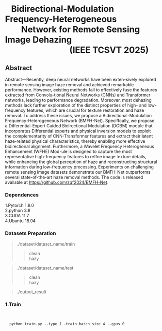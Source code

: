 # &nbsp;&nbsp; Bidirectional-Modulation Frequency-Heterogeneous  &nbsp;&nbsp;&nbsp;&nbsp;&nbsp;&nbsp;&nbsp;&nbsp;Network for Remote Sensing Image Dehazing<br> &nbsp;&nbsp;&nbsp;&nbsp;&nbsp; &nbsp;&nbsp;&nbsp;&nbsp;&nbsp; &nbsp;&nbsp;&nbsp;&nbsp;&nbsp;&nbsp;&nbsp;&nbsp;&nbsp; &nbsp;&nbsp;&nbsp;&nbsp;&nbsp;&nbsp;&nbsp;&nbsp;&nbsp;&nbsp;(IEEE TCSVT 2025)

## Abstract

Abstract—Recently, deep neural networks have been exten-sively
explored in remote sensing image haze removal and
achieved remarkable performance. However, existing methods
fail to effectively fuse the features extracted from Convolu-tional
Neural Networks (CNNs) and Transformer networks,
leading to performance degradation. Moreover, most dehazing
methods lack further exploration of the distinct properties of
high- and low-frequency features, which are crucial for texture
restoration and haze removal. To address these issues, we
propose a Bidirectional-Modulation Frequency-Heterogeneous
Network (BMFH-Net). Speciffcally, we propose a Differential-Expert
Guided Bidirectional Modulation (DGBM) module that
incorporates Differential experts and physical inversion models
to exploit the complementarity of CNN-Transformer features and
extract their latent haze-related physical characteristics, thereby
enabling more effective bidirectional alignment. Furthermore, a
Wavelet Frequency Heterogeneous Enhancement (WFHE) Mod-ule
is designed to capture the most representative high-frequency
features to reffne image texture details, while enhancing the global
perception of haze and reconstructing structural information
during low-frequency processing. Experiments on challenging
remote sensing image datasets demonstrate our BMFH-Net
outperforms several state-of-the-art haze removal methods. The
code is released available at https://github.com/zqf2024/BMFH-Net.

### Dependences


1.Pytorch 1.8.0  
2.python 3.8  
3.CUDA 11.7  
4.Ubuntu 18.04

### Datasets Preparation
>./dataset/dataset_name/train
>>clean<br>
>>hazy

>./dataset/dataset_name/test
>>clean<br>
>>hazy

>./output_result


### 1.Train 
<div style="display: flex; justify - content: center; align - items: center; height: 100vh;">
  <pre style="background - color: lightgray;"><code>
  python train.py --type 1 -train_batch_size 4 --gpus 0
  </code></pre>
</div>

### 2.Test 
<div style="display: flex; justify - content: center; align - items: center; height: 100vh;">
  <pre style="background - color: lightgray;"><code>
  python test.py --type 1  --gpus 0
  </code></pre>
</div>

### 3.Clone the repo
<div style="display: flex; justify - content: center; align - items: center; height: 100vh;">
  <pre style="background - color: lightgray;"><code>
  it clone https://github.com/zqf2024/BFMT-Net.git
  </code></pre>
</div>

# Visualization Results

![thick.jpg](images/thick.jpg)
### Results on Haze1k-thick remote sensing Dehazing Challenge testing images  
<br>


  

![RICE1.jpg](images/RICE1.jpg)
### Results on RICE1 remote sensing Dehazing Challenge testing images  
<br>



![RICE2.jpg](images/RICE2.jpg)
### Results on RICE2 remote sensing Dehazing Challenge testing images  
<br>



![RISD.jpg](images/RSID.jpg)
### Results on RSID remote sensing Dehazing Challenge testing images






